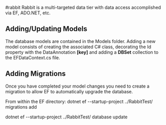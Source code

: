 
#rabbit
Rabbit is a multi-targeted data tier with data access accomplished via EF, ADO.NET, etc.

Adding/Updating Models
----------------------
The database models are contained in the Models folder. Adding a new model consists of creating the associated C# class, decorating the Id property with the DataAnnotation __[key]__ and adding a __DBSet<clss>__ collection to the EFDataContext.cs file.

Adding Migrations
-----------------
Once you have completed your model changes you need to create a migration to allow EF to automatically upgrade the database.

From within the EF directory:
dotnet ef --startup-project ../RabbitTest/ migrations add <name>

dotnet ef --startup-project ../RabbitTest/ database update
